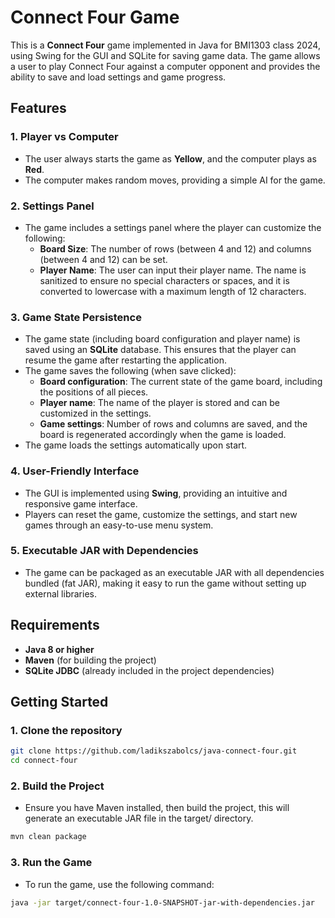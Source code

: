 # Connect Four Game
This is a **Connect Four** game implemented in Java for BMI1303 class 2024, using Swing for the GUI and SQLite for saving game data. The game allows a user to play Connect Four against a computer opponent and provides the ability to save and load settings and game progress.
## Features

### 1. **Player vs Computer**
- The user always starts the game as **Yellow**, and the computer plays as **Red**.
- The computer makes random moves, providing a simple AI for the game.

### 2. **Settings Panel**
- The game includes a settings panel where the player can customize the following:
    - **Board Size**: The number of rows (between 4 and 12) and columns (between 4 and 12) can be set.
    - **Player Name**: The user can input their player name. The name is sanitized to ensure no special characters or spaces, and it is converted to lowercase with a maximum length of 12 characters.

### 3. **Game State Persistence**
- The game state (including board configuration and player name) is saved using an **SQLite** database. This ensures that the player can resume the game after restarting the application.
- The game saves the following (when save clicked):
    - **Board configuration**: The current state of the game board, including the positions of all pieces.
    - **Player name**: The name of the player is stored and can be customized in the settings.
    - **Game settings**: Number of rows and columns are saved, and the board is regenerated accordingly when the game is loaded.
- The game loads the settings automatically upon start.

### 4. **User-Friendly Interface**
- The GUI is implemented using **Swing**, providing an intuitive and responsive game interface.
- Players can reset the game, customize the settings, and start new games through an easy-to-use menu system.

### 5. **Executable JAR with Dependencies**
- The game can be packaged as an executable JAR with all dependencies bundled (fat JAR), making it easy to run the game without setting up external libraries.

## Requirements

- **Java 8 or higher**
- **Maven** (for building the project)
- **SQLite JDBC** (already included in the project dependencies)

## Getting Started

### 1. Clone the repository
```bash
git clone https://github.com/ladikszabolcs/java-connect-four.git
cd connect-four
```

### 2. Build the Project
- Ensure you have Maven installed, then build the project, this will generate an executable JAR file in the target/ directory.

```bash
mvn clean package
```

### 3. Run the Game
- To run the game, use the following command:

```bash
java -jar target/connect-four-1.0-SNAPSHOT-jar-with-dependencies.jar
```
